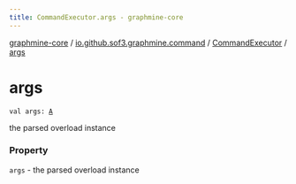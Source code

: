 ```yaml
---
title: CommandExecutor.args - graphmine-core
---
```


[graphmine-core](../../index.html) / [io.github.sof3.graphmine.command](../index.html) / [CommandExecutor](index.html) / [args](./args.html)

# args

`val args: `[`A`](index.html#A)

the parsed overload instance

### Property

`args` - the parsed overload instance